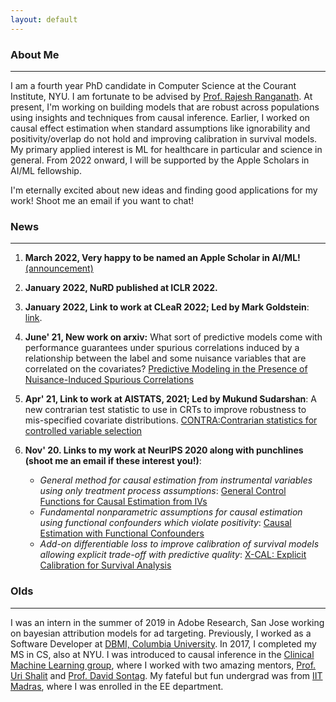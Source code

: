 ```yaml
---
layout: default
---
```


### About Me
* * *

I am a fourth year PhD candidate in Computer Science at the Courant Institute, NYU. I am fortunate to be advised by [Prof. Rajesh Ranganath](https://cims.nyu.edu/~rajeshr/).
At present, I'm working on building models that are robust across populations using insights and techniques from causal inference.
Earlier, I worked on causal effect estimation when standard assumptions like ignorability and positivity/overlap do not hold and improving calibration in survival models.
My primary applied interest is ML for healthcare in particular and science in general.
From 2022 onward, I will be supported by the Apple Scholars in AI/ML fellowship.


I'm eternally excited about new ideas and finding good applications for my work! Shoot me an email if you want to chat!

### News 
* * * 
  1. **March 2022, Very happy to be named an Apple Scholar in AI/ML!** [(announcement)](https://machinelearning.apple.com/updates/apple-scholars-aiml-2022)
  1. **January 2022, NuRD published at ICLR 2022.**
  2. **January 2022, Link to work at CLeaR 2022; Led by Mark Goldstein**: [link](https://arxiv.org/abs/2112.00881).
  3. **June' 21, New work on arxiv:** What sort of predictive models come with performance guarantees under spurious correlations induced by a relationship between the label and some nuisance variables that are correlated on the covariates?
  [Predictive Modeling in the Presence of Nuisance-Induced Spurious Correlations](https://arxiv.org/abs/2107.00520)   

  2. **Apr' 21, Link to work at AISTATS, 2021; Led by Mukund Sudarshan**: A new contrarian test statistic to use in CRTs to improve robustness to mis-specified covariate distributions. [CONTRA:Contrarian statistics for controlled variable selection](http://proceedings.mlr.press/v130/sudarshan21a.html)

  3. **Nov' 20. Links to my work at NeurIPS 2020 along with punchlines (shoot me an email if these interest you!)**:  
      - *General method for causal estimation from instrumental variables using only treatment process assumptions*: [General Control Functions for Causal Estimation from IVs](https://papers.nips.cc/paper/2020/hash/604f2c31e67034642b288d76a8df11d5-Abstract.html) 
      - *Fundamental nonparametric assumptions for causal estimation using functional confounders which violate positivity*:  [Causal Estimation with Functional Confounders
](https://papers.nips.cc/paper/2020/hash/36dcd524971019336af02550264b8a08-Abstract.html) 
      - *Add-on differentiable loss to improve calibration of survival models allowing explicit trade-off with predictive quality*: [X-CAL: Explicit Calibration for Survival Analysis
](https://papers.nips.cc/paper/2020/hash/d4a93297083a23cc099f7bd6a8621131-Abstract.html) 

<!-- 1. Sept'20. 3 papers at NeurIPS 2020 including [GCFN](https://arxiv.org/abs/1907.03451). New versions coming soon.
1. Sept'20. Helping out a bit with the [ML4H](https://ml4health.github.io/2020/) workshop. Submit all your recent amazing healthcare papers!
1. July'20. Qualified. Slides coming.
1. July'19. [Generalized Control Functions via Variational Decoupling ](https://arxiv.org/abs/1907.03451) up on arXiv.
2. Oct'18. [Removing Hidden Confounding by Experimental Grounding](https://papers.nips.cc/paper/8286-removing-hidden-confounding-by-experimental-grounding) in NeurIPS 2018. -->

### Olds

* * *

I was an intern in the summer of 2019 in Adobe Research, San Jose working on bayesian attribution models for ad targeting. Previously, I worked as a Software Developer at [DBMI, Columbia University](https://www.dbmi.columbia.edu/). In 2017, I completed my MS in CS, also at NYU. I was introduced to causal inference in the [Clinical Machine Learning group](clinicalml.org), where I worked with two amazing mentors, [Prof. Uri Shalit](https://web.iem.technion.ac.il/en/people/userprofile/urishalit.html) and [Prof. David Sontag](https://people.csail.mit.edu/dsontag/). My fateful but fun undergrad was from [IIT Madras](https://www.iitm.ac.in), where I was enrolled in the EE department.

<!-- ## Header 2

> This is a blockquote following a header.
>
> When something is important enough, you do it even if the odds are not in your favor.

### Header 3

```js
// Javascript code with syntax highlighting.
var fun = function lang(l) {
  dateformat.i18n = require('./lang/' + l)
  return true;
}
```

```ruby
# Ruby code with syntax highlighting
GitHubPages::Dependencies.gems.each do |gem, version|
  s.add_dependency(gem, "= #{version}")
end
``` -->

<!-- #### Header 4

*   This is an unordered list following a header.
*   This is an unordered list following a header.
*   This is an unordered list following a header.

##### Header 5

1.  This is an ordered list following a header.
2.  This is an ordered list following a header.
3.  This is an ordered list following a header. -->

<!-- ###### Header 6

| head1        | head two          | three |
|:-------------|:------------------|:------|
| ok           | good swedish fish | nice  |
| out of stock | good and plenty   | nice  |
| ok           | good `oreos`      | hmm   |
| ok           | good `zoute` drop | yumm  | -->

<!-- ### There's a horizontal rule below this.

* * *

### Here is an unordered list:

*   Item foo
*   Item bar
*   Item baz
*   Item zip -->

<!-- ### And an ordered list:

1.  Item one
1.  Item two
1.  Item three
1.  Item four -->

<!-- ### And a nested list:

- level 1 item
  - level 2 item
  - level 2 item
    - level 3 item
    - level 3 item
- level 1 item
  - level 2 item
  - level 2 item
  - level 2 item
- level 1 item
  - level 2 item
  - level 2 item
- level 1 item -->

<!-- ### Small image

![Octocat](https://github.githubassets.com/images/icons/emoji/octocat.png)

### Large image

![Branching](https://guides.github.com/activities/hello-world/branching.png) -->


<!-- ### Definition lists can be used with HTML syntax.

<dl>
<dt>Name</dt>
<dd>Godzilla</dd>
<dt>Born</dt>
<dd>1952</dd>
<dt>Birthplace</dt>
<dd>Japan</dd>
<dt>Color</dt>
<dd>Green</dd>
</dl>

```
Long, single-line code blocks should not wrap. They should horizontally scroll if they are too long. This line should be long enough to demonstrate this.
```

```
The final element.
``` -->
